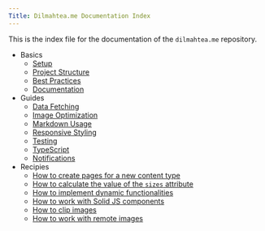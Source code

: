 ```yaml
---
Title: Dilmahtea.me Documentation Index
---
```


This is the index file for the documentation of the `dilmahtea.me` repository.

- Basics
  - [Setup](/docs/basics/setup.md)
  - [Project Structure](/docs/basics/project-structure.md)
  - [Best Practices](/docs/basics/best-practices.md)
  - [Documentation](/docs/basics/documentation.md)
- Guides
  - [Data Fetching](/docs/guides/data-fetching.md)
  - [Image Optimization](/docs/guides/image-optimization.md)
  - [Markdown Usage](/docs/guides/markdown-usage.md)
  - [Responsive Styling](/docs/guides/responsive-styling.md)
  - [Testing](/docs/guides/testing.md)
  - [TypeScript](/docs/guides/typescript.md)
  - [Notifications](/docs/guides/notifications.md)
- Recipies
  - [How to create pages for a new content type](/docs/recipies/how-to-create-pages-for-a-new-content-type.md)
  - [How to calculate the value of the `sizes` attribute](/docs/recipies/how-to-calculate-the-value-of-the-sizes-attribute.md)
  - [How to implement dynamic functionalities](/docs/recipies/how-to-implement-dynamic-functionalities.md)
  - [How to work with Solid JS components](/docs/recipies/how-to-work-with-solid-components.md)
  - [How to clip images](/docs/recipies/how-to-clip-images.md)
  - [How to work with remote images](/docs/recipies/how-to-work-with-remote-images.md)
